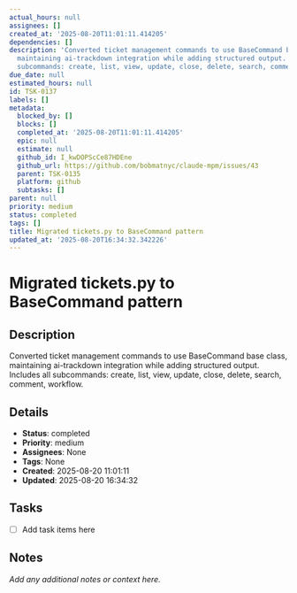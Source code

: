 ```yaml
---
actual_hours: null
assignees: []
created_at: '2025-08-20T11:01:11.414205'
dependencies: []
description: 'Converted ticket management commands to use BaseCommand base class,
  maintaining ai-trackdown integration while adding structured output. Includes all
  subcommands: create, list, view, update, close, delete, search, comment, workflow.'
due_date: null
estimated_hours: null
id: TSK-0137
labels: []
metadata:
  blocked_by: []
  blocks: []
  completed_at: '2025-08-20T11:01:11.414205'
  epic: null
  estimate: null
  github_id: I_kwDOPScCe87HDEne
  github_url: https://github.com/bobmatnyc/claude-mpm/issues/43
  parent: TSK-0135
  platform: github
  subtasks: []
parent: null
priority: medium
status: completed
tags: []
title: Migrated tickets.py to BaseCommand pattern
updated_at: '2025-08-20T16:34:32.342226'
---
```


# Migrated tickets.py to BaseCommand pattern

## Description
Converted ticket management commands to use BaseCommand base class, maintaining ai-trackdown integration while adding structured output. Includes all subcommands: create, list, view, update, close, delete, search, comment, workflow.

## Details
- **Status**: completed
- **Priority**: medium
- **Assignees**: None
- **Tags**: None
- **Created**: 2025-08-20 11:01:11
- **Updated**: 2025-08-20 16:34:32

## Tasks
- [ ] Add task items here

## Notes
_Add any additional notes or context here._
